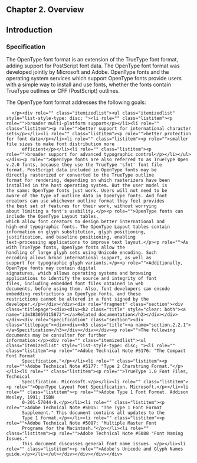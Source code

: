 <div xmlns="http://www.w3.org/1999/xhtml" role="" class="chapter"><div class="titlepage"><div><div><h2 class="title"><a name="chapter.overview"></a>Chapter 2. Overview</h2></div></div></div><div role="fragment" class="section"><div class="titlepage"><div><div><h2 class="title" style="clear: both"><a name="idm383059098640"></a>Introduction</h2></div></div></div><div role="specification" class="section"><div class="titlepage"><div><div><h3 class="title"><a name="section.2.1.1"></a>Specification</h3></div></div></div><p role="">The OpenType font format is an extension of the TrueType
	font format, adding support for PostScript font data. The
	OpenType font format was developed jointly by Microsoft and
	Adobe. OpenType fonts and the operating system services which
	support OpenType fonts provide users with a simple way to
	install and use fonts, whether the fonts contain TrueType
	outlines or CFF (PostScript) outlines.</p><p role="">The OpenType font format addresses the following goals:

	  </p><div role="" class="itemizedlist"><ul class="itemizedlist" style="list-style-type: disc; "><li role="" class="listitem"><p role="">broader multi-platform support</p></li><li role="" class="listitem"><p role="">better support for international character sets</p></li><li role="" class="listitem"><p role="">better protection for font data</p></li><li role="" class="listitem"><p role="">smaller file sizes to make font distribution more
	      efficient</p></li><li role="" class="listitem"><p role="">broader support for advanced typographic control</p></li></ul></div><p role="">OpenType fonts are also referred to as TrueType Open
	v.2.0 fonts, because they use the TrueType 'sfnt' font file
	format. PostScript data included in OpenType fonts may be
	directly rasterized or converted to the TrueType outline
	format for rendering, depending on which rasterizers have been
	installed in the host operating system. But the user model is
	the same: OpenType fonts just work. Users will not need to be
	aware of the type of outline data in OpenType fonts. And font
	creators can use whichever outline format they feel provides
	the best set of features for their work, without worrying
	about limiting a font's usability.</p><p role="">OpenType fonts can include the OpenType Layout tables,
	which allow font creators to design better international and
	high-end typographic fonts. The OpenType Layout tables contain
	information on glyph substitution, glyph positioning,
	justification, and baseline positioning, enabling
	text-processing applications to improve text layout.</p><p role="">As with TrueType fonts, OpenType fonts allow the
	handling of large glyph sets using Unicode encoding. Such
	encoding allows broad international support, as well as
	support for typographic glyph variants.</p><p role="">Additionally, OpenType fonts may contain digital
	signatures, which allows operating systems and browsing
	applications to identify the source and integrity of font
	files, including embedded font files obtained in web
	documents, before using them. Also, font developers can encode
	embedding restrictions in OpenType fonts, and these
	restrictions cannot be altered in a font signed by the
	developer.</p></div></div><div role="fragment" class="section"><div class="titlepage"><div><div><h2 class="title" style="clear: both"><a name="idm383059115872"></a>Related documentation</h2></div></div></div><div role="specification" class="section"><div class="titlepage"><div><div><h3 class="title"><a name="section.2.2.1"></a>Specification</h3></div></div></div><p role="">The following documents may be consulter for further
	information:</p><div role="" class="itemizedlist"><ul class="itemizedlist" style="list-style-type: disc; "><li role="" class="listitem"><p role="">Adobe Technical Note #5176: "The Compact Font Format
	      Specification."</p></li><li role="" class="listitem"><p role="">Adobe Technical Note #5177: "Type 2 Charstring Format."</p></li><li role="" class="listitem"><p role="">TrueType 1.0 Font Files, Technical
	      Specification. Microsoft.</p></li><li role="" class="listitem"><p role="">OpenType Layout Font Specification. Microsoft.</p></li><li role="" class="listitem"><p role="">Adobe Type 1 Font Format. Addison Wesley, 1991; ISBN
	      0-201-57044-0.</p></li><li role="" class="listitem"><p role="">Adobe Technical Note #5015: "The Type 1 Font Format
	      Supplement." This document contains all updates to the
	      Type 1 format.</p></li><li role="" class="listitem"><p role="">Adobe Technical Note #5087: "Multiple Master Font
	      Programs for the Macintosh."</p></li><li role="" class="listitem"><p role="">Adobe Technical Note #5088 "Font Naming Issues."
	      This document discusses general font name issues. </p></li><li role="" class="listitem"><p role="">Adobe's Unicode and Glyph Names guide.</p></li></ul></div></div></div></div>